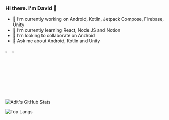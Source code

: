 ### Hi there. I'm David 👋

- 🔭 I’m currently working on Android, Kotlin, Jetpack Compose, Firebase, Unity
- 🌱 I’m currently learning React, Node.JS and Notion
- 👯 I’m looking to collaborate on Android
- 💬 Ask me about Android, Kotlin and Unity

[<img src="https://img.icons8.com/color/48/000000/linkedin.png" width="3.5%"/>](https://www.linkedin.com/in/david-alonso-santos-045054107/)
<a href="mailto:david.alonsosantos1@gmail.com"> <img src="https://img.icons8.com/fluent/48/000000/gmail.png" width="3.5%"/> </a>

<img src="https://github-readme-stats.vercel.app/api?username=dalodev&show_icons=true&hide_border=true" alt="Adit's GitHub Stats">

![Top Langs](https://github-readme-stats.vercel.app/api/top-langs/?username=dalodev&show_icons=true)

